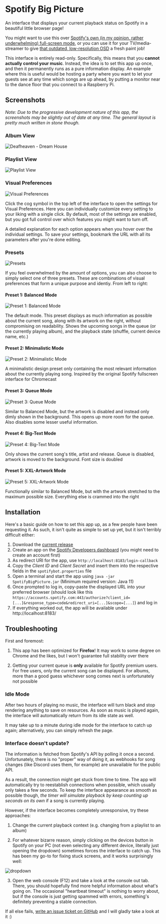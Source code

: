 # Spotify Big Picture

An interface that displays your current playback status on Spotify in a beautiful little browser page!

You might want to use this over [Spotify's own (in my opinion, rather underwhelming) full-screen mode](https://i.imgur.com/dvreOAX.jpg), or you can use it for your TV/media-streamer to give [that outdated, low-resolution OSD](https://i.imgur.com/lNfCcrW.jpg) a fresh paint job!

This interface is entirely read-only. Specifically, this means that you **cannot actually control your music**. Instead, the idea is to set this app up once, and then it permanently runs as a pure information display. An example where this is useful would be hosting a party where you want to let your guests see at any time which songs are up ahead, by putting a monitor near to the dance floor that you connect to a Raspberry Pi.

## Screenshots
*Note: Due to the progressive development nature of this app, the screenshots may be slightly out of date at any time. The general layout is pretty much written in stone though.*

### Album View
![Deafheaven - Dream House](https://i.imgur.com/7qlGlf1.png)

### Playlist View
![Playlist View](https://i.imgur.com/HsrgpeQ.png)

### Visual Preferences
![Visual Preferences](https://i.imgur.com/H4Yzeca.png)

Click the cog symbol in the top left of the interface to open the settings for Visual Preferences. Here you can individually customize every setting to your liking with a single click. By default, most of the settings are enabled, but you got full control over which features you might want to turn off.

A detailed explanation for each option appears when you hover over the individual settings. To save your settings, bookmark the URL with all its parameters after you're done editing.

### Presets
![Presets](https://i.imgur.com/xCfpyEm.png)

If you feel overwhelmed by the amount of options, you can also choose to simply select one of three presets. These are combinations of visual preferences that form a unique purpose and identiy. From left to right:

#### Preset 1: Balanced Mode
![Preset 1: Balanced Mode](https://i.imgur.com/LD4MGXP.png)

The default mode. This preset displays as much information as possible about the current song, along with its artwork on the right, without compromising on readability. Shows the upcoming songs in the queue (or the currently playing album), and the playback state (shuffle, current device name, etc.)

#### Preset 2: Minimalistic Mode
![Preset 2: Minimalistic Mode](https://i.imgur.com/grUDDlM.png)

A minimalistic design preset only containing the most relevant information about the currently playing song. Inspired by the original Spotify fullscreen interface for Chromecast

#### Preset 3: Queue Mode
![Preset 3: Queue Mode](https://i.imgur.com/uzPLhwF.png)

Similar to Balanced Mode, but the artwork is disabled and instead only dimly shown in the background. This opens up more room for the queue. Also disables some lesser useful information.

#### Preset 4: Big-Text Mode
![Preset 4: Big-Text Mode](https://i.imgur.com/EEwX8qX.png)

Only shows the current song's title, artist and release. Queue is disabled, artwork is moved to the background. Font size is doubled

#### Preset 5: XXL-Artwork Mode
![Preset 5: XXL-Artwork Mode](https://i.imgur.com/fB33SPB.png)

Functionally similar to Balanced Mode, but with the artwork stretched to the maximum possible size. Everything else is crammed into the right

## Installation
Here's a basic guide on how to set this app up, as a few people have been requesting it. As such, it isn't quite as simple to set up yet, but it isn't terribly difficult either:

1. Download the [current release](https://github.com/Selbi182/SpotifyBigPicture/releases)
2. Create an app on the [Spotify Developers dashboard](https://developer.spotify.com/dashboard) (you might need to create an account first)
3. As redirect URI for the app, use `http://localhost:8183/login-callback`
4. Copy the *Client ID* and *Client Secret* and insert them into the respective fields in the `spotifybot.properties` file
5. Open a terminal and start the app using `java -jar SpotifyBigPicture.jar` (Minimum required version: Java 11)
6. Once prompted to log in, copy-paste the displayed URL into your preferred browser (should look like this `https://accounts.spotify.com:443/authorize?client_id=[...]&response_type=code&redirect_uri=[...]&scope=[...]`) and log in
7. If everything worked out, the app will be available under http://localhost:8183/

## Troubleshooting
First and foremost:

1. This app has been optimized for **Firefox**! It may work to some degree on Chrome and the likes, but I won't guarantee full stability over there

2. Getting your current queue is **only** available for Spotify premium users. For free users, only the current song can be displayed. For albums, more than a good guess whichever song comes next is unfortunately not possible

### Idle Mode
After two hours of playing no music, the interface will turn black and stop rendering anything to save on resources. As soon as music is played again, the interface will automatically return from its idle state as well.

It may take up to a minute during idle mode for the interface to catch up again; alternatively, you can simply refresh the page.

### Interface doesn't update?

The information is fetched from Spotify's API by polling it once a second. Unfortunately, there is no "proper" way of doing it, as webhooks for song changes (like Discord uses them, for example) are unavailable for the public API.

As a result, the connection might get stuck from time to time. The app will automatically try to reestablish connections when possible, which usually only takes a few seconds. To keep the interface appearance as smooth as possible though, _the timer will simulate playback by keep counting up seconds on its own_ if a song is currently playing.

However, if the interface becomes completely unresponsive, try these approaches:

1. Change the current playback context (e.g. changing from a playlist to an album)

2. For whatever bizarre reason, simply clicking on the devices button in Spotify on your PC (not even selecting any different device, literally just opening the dropdown) sometimes forces the interface to catch up. This has been my go-to for fixing stuck screens, and it works surprisingly well:

![dropdown](https://user-images.githubusercontent.com/8850085/206453960-12d34f5e-03c0-41a0-aba1-7c214de4e53e.png)

3. Open the web console (F12) and take a look at the console out tab. There, you should hopefully find more helpful information about what's going on. The occasional "heartbeat timeout" is nothing to worry about, but if the console is just getting spammed with errors, something's definitely preventing a stable connection.

If all else fails, [write an issue ticket on GitHub](https://github.com/Selbi182/SpotifyBigPicture/issues) and I will gladly take a look at it :)
